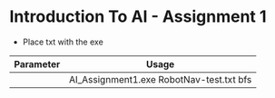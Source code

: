 # Introduction To AI - Assignment 1
* Place txt with the exe

Parameter | Usage
------------ | -------------
<Program> <file> <algorithm> | AI_Assignment1.exe RobotNav-test.txt bfs
